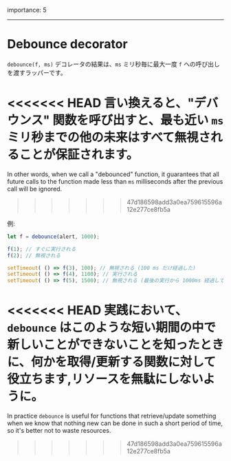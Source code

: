 importance: 5

---

# Debounce decorator

`debounce(f, ms)` デコレータの結果は、`ms` ミリ秒毎に最大一度 `f` への呼び出しを渡すラッパーです。

<<<<<<< HEAD
言い換えると、"デバウンス" 関数を呼び出すと、最も近い `ms` ミリ秒までの他の未来はすべて無視されることが保証されます。
=======
In other words, when we call a "debounced" function, it guarantees that all future calls to the function made less than `ms` milliseconds after the previous call will be ignored.
>>>>>>> 47d186598add3a0ea759615596a12e277ce8fb5a

例:

```js no-beautify
let f = debounce(alert, 1000);

f(1); // すぐに実行される
f(2); // 無視される

setTimeout( () => f(3), 100); // 無視される (100 ms だけ経過した)
setTimeout( () => f(4), 1100); // 実行される
setTimeout( () => f(5), 1500); // 無視される (最後の実行から 1000ms 経過していない)
```

<<<<<<< HEAD
実践において、`debounce` はこのような短い期間の中で新しいことができないことを知ったときに、何かを取得/更新する関数に対して役立ちます,リソースを無駄にしないように。
=======
In practice `debounce` is useful for functions that retrieve/update something when we know that nothing new can be done in such a short period of time, so it's better not to waste resources.
>>>>>>> 47d186598add3a0ea759615596a12e277ce8fb5a
